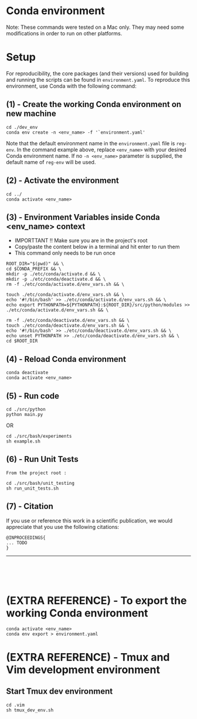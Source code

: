 
# Conda environment
Note: These commands were tested on a Mac only. They may need some modifications in order to run on other platforms.


# Setup

For reproducibility, the core packages (and their versions) used for building and running
the scripts can be found in `environment.yaml`. To reproduce this environment, use
Conda with the following command:

## (1) - Create the working Conda environment on new machine
~~~
cd ./dev_env
conda env create -n <env_name> -f '`environment.yaml'
~~~
Note that the default environment name in the `environment.yaml` file is `reg-env`.
In the command example above, replace `<env_name>` with your desired Conda environment name.
If no `-n <env_name>` parameter is supplied, the default name of `reg-env` will be used.


## (2) -  Activate the environment
~~~
cd ../
conda activate <env_name>
~~~


## (3) - Environment Variables inside Conda <env_name> context

- IMPORTTANT !! Make sure you are in the project's root
- Copy/paste the content below in a terminal and hit enter to run them
- This command only needs to be run once


~~~
ROOT_DIR="$(pwd)" && \
cd $CONDA_PREFIX && \
mkdir -p ./etc/conda/activate.d && \
mkdir -p ./etc/conda/deactivate.d && \
rm -f ./etc/conda/activate.d/env_vars.sh && \

touch ./etc/conda/activate.d/env_vars.sh && \
echo '#!/bin/bash' >> ./etc/conda/activate.d/env_vars.sh && \
echo export PYTHONPATH=${PYTHONPATH}:${ROOT_DIR}/src/python/modules >> ./etc/conda/activate.d/env_vars.sh && \

rm -f ./etc/conda/deactivate.d/env_vars.sh && \
touch ./etc/conda/deactivate.d/env_vars.sh && \
echo '#!/bin/bash' >> ./etc/conda/deactivate.d/env_vars.sh && \
echo unset PYTHONPATH >> ./etc/conda/deactivate.d/env_vars.sh && \
cd $ROOT_DIR
~~~

## (4) - Reload Conda environment
~~~
conda deactivate
conda activate <env_name>
~~~


## (5) - Run code
~~~
cd ./src/python
python main.py
~~~

OR

~~~
cd ./src/bash/experiments
sh example.sh
~~~


## (6) - Run Unit Tests
~~~
From the project root :

cd ./src/bash/unit_testing
sh run_unit_tests.sh
~~~

## (7) - Citation
If you use or reference this work in a scientific publication,
we would appreciate that you use the following citations:

```
@INPROCEEDINGS{
... TODO
}
```

<hr>
<br>
<br>
<br>

# (EXTRA REFERENCE) - To export the working Conda environment
~~~
conda activate <env_name>
conda env export > environment.yaml
~~~


# (EXTRA REFERENCE) - Tmux and Vim development environment

## Start Tmux dev environment
~~~
cd .vim
sh tmux_dev_env.sh
~~~



